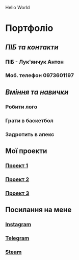 Hello World
# **Портфоліо**
## **_ПІБ та контакти_**
### ПІБ - Лук'янчук Антон
### Моб. телефон 0973601197
## **_Вміння та навички_**
### Робити лого
### Грати в баскетбол
### Задротить в апекс
## Мої проекти
### [Проект 1](https://github.com/Gr1ff1t/repo_numb1)
### [Проект 2](https://github.com/Gr1ff1t/helloworld)
### [Проект 3](https://github.com/Gr1ff1t/OOPLR13)
## Посилання на мене
### [Instagram](https://instagram.com/ular.qwe)
### [Telegram](t.me/Ularqwe)
### [Steam]([https://steamcommunity.com/id/Ular/](https://steamcommunity.com/profiles/76561198980475241/)https://steamcommunity.com/profiles/76561198980475241/)
